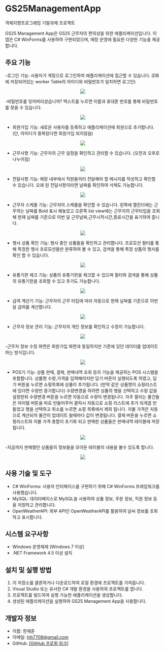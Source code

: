 # GS25ManagementApp
객체지향프로그래밍  기말과제 프로젝트

GS25 Management App은 GS25 근무자의 편의성을 위한 애플리케이션입니다. 이 앱은 C# WinForms를 사용하여 구현되었으며, 매장 운영에 필요한 다양한 기능을 제공합니다.

## 주요 기능
-로그인 기능: 사용자가 계정으로 로그인하여 애플리케이션에 접근할 수 있습니다. (DB에 저장되어있는 worker Table의 아이디와 비밀번호가 일치하면 로그인)
<p align="center">
  <img src="https://github.com/ks2019975070/GS25ManagementApp/assets/48702307/405871f4-04b4-45d4-b431-1b0c2eac87a4">
</p>
-비밀번호를 잊어버리셨습니까? 텍스트를 누르면 이름과 휴대폰 번호를 통해 비밀번호를 찾을 수 있습니다.
<p align="center">
  <img src="https://github.com/ks2019975070/GS25ManagementApp/assets/48702307/c41987e1-4367-45e5-9164-4f7a61dfdb40">
</p>

- 회원가입 기능: 새로운 사용자를 등록하고 애플리케이션에 회원으로 추가합니다. (단, 아이디가 중복된다면 회원가입 되지않음)
<p align="center">
  <img src="https://github.com/ks2019975070/GS25ManagementApp/assets/48702307/8f8afbe3-3476-4fa5-988d-bea2eee749b8">
</p>

- 근무사항 기능: 근무자의 근무 일정을 확인하고 관리할 수 있습니다. (오전과 오후로 나누어짐)
<p align="center">
  <img src="https://github.com/ks2019975070/GS25ManagementApp/assets/48702307/fec18324-f498-486a-a9bd-b3aee08bf526">
</p>

- 전달사항 기능: 매장 내부에서 직원들끼리 전달해야 할 메시지를 작성하고 확인할 수 있습니다. 
  오래 된 전달사항이라면 날짜를 확인하여 삭제도 가능합니다.
<p align="center">
  <img src="https://github.com/ks2019975070/GS25ManagementApp/assets/48702307/9a96cdf6-1113-485a-aa9e-a344d0f10fab">
</p>

- 근무자 스케줄 기능: 근무자의 스케줄을 확인할 수 있습니다.
  왼쪽에 캘린더에는 근무하는 날짜를 Bold 표시 해놓았고 오른쪽 list view에는 근무자의 근무타입을 조회해 현재 날짜를 기준으로 이번 달 근무날짜,근무시작시간,종료시간을 표기하여 줍니다.
<p align="center">
  <img src="https://github.com/ks2019975070/GS25ManagementApp/assets/48702307/55e7d32d-5966-475f-a11f-10eaf05fac26">
</p>

- 행사 상품 확인 기능: 행사 중인 상품들을 확인하고 관리합니다.
  프로모션 필터를 통해 특정한 행사 프로모션들만 분류하여 볼 수 있고, 검색을 통해 특정 상품의 행사를 확인 할 수 있습니다.
<p align="center">
  <img src="https://github.com/ks2019975070/GS25ManagementApp/assets/48702307/8f13515d-f163-418a-adf8-2ee0a903b031">
</p>

- 유통기한 체크 기능: 상품의 유통기한을 체크할 수 있으며 필터와 검색을 통해 상품의 유통기한을 조회할 수 있고 추가도 가능합니다.
<p align="center">
  <img src="https://github.com/ks2019975070/GS25ManagementApp/assets/48702307/01fd893c-6470-41fe-8a87-f599b07931b3">
</p>

- 급여 계산기 기능:  근무자의 근무 타입에 따라 자동으로 현재 날짜를 기준으로 이번 달 급여를 계산합니다.
<p align="center">
  <img src="https://github.com/ks2019975070/GS25ManagementApp/assets/48702307/6557d55d-5b6c-4bf8-9c9f-d9b9c9229961">
</p>

- 근무자 정보 관리 기능: 근무자의 개인 정보를 확인하고 수정이 가능합니다.
<p align="center">
  <img src="https://github.com/ks2019975070/GS25ManagementApp/assets/48702307/0376e79e-d454-48cd-a0f7-da0e19ca7c92">
</p>
-근무자 정보 수정 화면은 회원가입 화면과 동일하지만 기존에 있던 데이터를 업데이트 하는 방식입니다.
<p align="center">
  <img src="https://github.com/ks2019975070/GS25ManagementApp/assets/48702307/5e54f168-f863-48c1-ae2c-e90c939ff773">
</p>

- POS기 기능: 상품 판매, 결제, 판매내역 조회 등의 기능을 제공하는 POS 시스템을 포함합니다.
  상품명 수량,가격을 입력해야지만 담기 버튼이 실행되도록 하였고, 담기 버튼을 누르면 쇼핑목록에 상품이 추가됩니다. (만약 같은 상품명이 쇼핑리스트에 있다면 수량만 증가합니다)
  수량변경을 하려면 상품의 행을 선택하고 수량 값을 설정한뒤 수량변경 버튼을 누르면 자동으로 수량이 변경됩니다.
  자주 팔리는 물건들은 아이템 버튼을 따로 만들어주어 클릭시 자동으로 쇼핑 리스트에 추가 되게끔 만들었고 행을 선택하고 취소를 누르면 
  쇼핑 목록에서 제외 됩니다. 
  지불 가격은 자동으로 계산되어 물건이 업데이트 될때마다 값이 변경됩니다.
  결제 버튼을 누르면 쇼핑리스트와 지불 가격 총합이 초기화 되고 판매한 상품들은 판매내역 테이블에 저장됩니다.
<p align="center">
  <img src="https://github.com/ks2019975070/GS25ManagementApp/assets/48702307/496296f9-5376-4177-9028-335b02f98d78">
</p>
-지금까지 판매했던 상품들의 정보들을 모아둔 테이블의 내용을 볼수 있도록 합니다.
<p align="center">
  <img src="https://github.com/ks2019975070/GS25ManagementApp/assets/48702307/296ef9a9-3b9f-47c2-ad93-0262df88a9c8">
</p>

## 사용 기술 및 도구

- C# WinForms: 사용자 인터페이스를 구현하기 위해 C# WinForms 프레임워크를 사용했습니다.
- MySQL: 데이터베이스로 MySQL을 사용하여 상품 정보, 주문 정보, 직원 정보 등을 저장하고 관리합니다.
- OpenWeatherAPI: 외부 API인 OpenWeatherAPI를 활용하여 날씨 정보를 조회하고 표시합니다.

## 시스템 요구사항

- Windows 운영체제 (Windows 7 이상)
- .NET Framework 4.5 이상 설치

## 설치 및 실행 방법

1. 이 저장소를 클론하거나 다운로드하여 로컬 환경에 프로젝트를 가져옵니다.
2. Visual Studio 또는 유사한 C# 개발 환경을 사용하여 프로젝트를 엽니다.
3. 프로젝트를 빌드하여 실행 가능한 애플리케이션을 생성합니다.
4. 생성된 애플리케이션을 실행하여 GS25 Management App을 사용합니다.

## 개발자 정보

- 이름: 한재훈
- 이메일: hjh7708@gmail.com
- GitHub: [[GitHub 프로필 링크]](https://github.com/ks2019975070)
